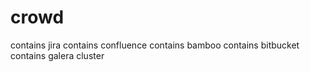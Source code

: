 # crowd
contains jira
contains  confluence
contains  bamboo
contains  bitbucket
contains galera cluster 

